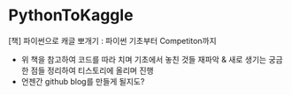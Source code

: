 # PythonToKaggle
[책] 파이썬으로 캐글 뽀개기 : 파이썬 기초부터 Competiton까지
- 위 책을 참고하여 코드를 따라 치며 기초에서 놓친 것들 재파악 & 새로 생기는 궁금한 점들 정리하여 티스토리에 올리며 진행
- 언젠간 github blog를 만들게 될지도?
